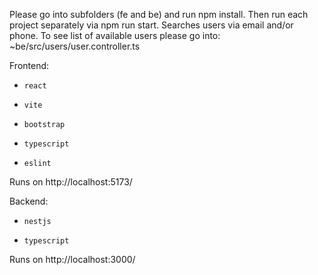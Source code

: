 Please go into subfolders (fe and be) and run npm install.
Then run each project separately via npm run start.
Searches users via email and/or phone.
To see list of available users please go into:
~be/src/users/user.controller.ts

Frontend:
*     react
*     vite
*     bootstrap
*     typescript
*     eslint
Runs on http://localhost:5173/

Backend:
*     nestjs
*     typescript
Runs on http://localhost:3000/

